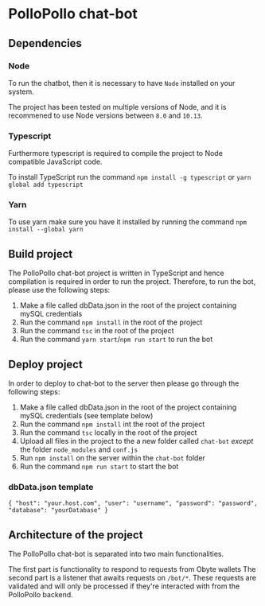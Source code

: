 # PolloPollo chat-bot

## Dependencies

### Node

To run the chatbot, then it is necessary to have `Node` installed on your system.

The project has been tested on multiple versions of Node, and it is recommened to use Node versions between `8.0` and `10.13`.

### Typescript

Furthermore typescript is required to compile the project to Node compatible JavaScript code.

To install TypeScript run the command `npm install -g typescript` or `yarn global add typescript`

### Yarn

To use yarn make sure you have it installed by running the command `npm install --global yarn`

## Build project

The PolloPollo chat-bot project is written in TypeScript and hence compilation is required in order to run the project. Therefore, to run the bot, please use the following steps:

1. Make a file called dbData.json in the root of the project containing mySQL credentials 
2. Run the command `npm install` in the root of the project
3. Run the command `tsc` in the root of the project
4. Run the command `yarn start`/`npm run start` to run the bot

## Deploy project

In order to deploy to chat-bot to the server then please go through the following steps:

1. Make a file called dbData.json in the root of the project containing mySQL credentials (see template below)
2. Run the command `npm install` int the root of the project
3. Run the command `tsc` locally in the root of the project
4. Upload all files in the project to the a new folder called `chat-bot` *except* the folder `node_modules` and `conf.js` 
6. Run `npm install` on the server within the `chat-bot` folder
7. Run the command `npm run start` to start the bot

### dbData.json template
`
{
    "host": "your.host.com",
    "user": "username",
    "password": "password",
    "database": "yourDatabase"
}
`

## Architecture of the project

The PolloPollo chat-bot is separated into two main functionalities.

The first part is functionality to respond to requests from Obyte wallets
The second part is a listener that awaits requests on `/bot/*`. 
These requests are validated and will only be processed if they're interacted with from the PolloPollo backend.
